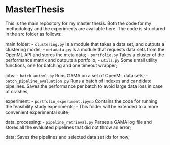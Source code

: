# MasterThesis

This is the main repository for my master thesis. Both the code for my methodology and the experiments are available here.
The code is structured in the src folder as follows:

main folder:
    - `clustering.py` Is a module that takes a data set, and outputs a clustering model;
    - `metadata.py` Is a module that requests data sets from the OpenML API and stores the meta data;
    - `portfolio.py` Takes a cluster of the performance matrix and outputs a portfolio;
    - `utils.py` Some small utility functions, one for batching and one timeout wrapper;

jobs:
    - `batch_automl.py` Runs GAMA on a set of OpenML data sets;
    - `batch_pipeline_evaluation.py` Runs a batch of indexes and candidate pipelines. Saves the performance per batch to avoid large data loss in case of crashes;

experiment:
    - `portfolio_experiment.ipynb` Contains the code for running the feasibility study experiments;
    - This folder will be extended to a more convenient experimental suite;

data_processing:
    - `pipeline_retrieval.py` Parses a GAMA log file and stores all the evaluated pipelines that did not throw an error;

data:
    Saves the pipelines and selected data set ids for now;



